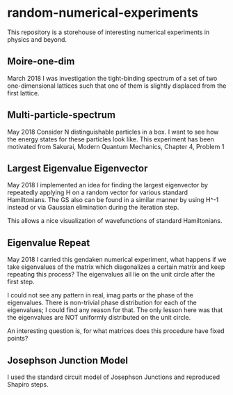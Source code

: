 # random-numerical-experiments
This repository is a storehouse of interesting numerical experiments in physics and beyond.

## Moire-one-dim
March 2018
I was investigation the tight-binding spectrum of a set of two one-dimensional lattices such that one of them is slightly displaced from the first lattice.

## Multi-particle-spectrum
May 2018
Consider N distinguishable particles in a box. I want to see how the energy states for these particles look like.
This experiment has been motivated from Sakurai, Modern Quantum Mechanics, Chapter 4, Problem 1

## Largest Eigenvalue Eigenvector
May 2018
I implemented an idea for finding the largest eigenvector by repeatedly applying H on a random vector for various standard Hamiltonians. The GS also can be found in a similar manner by using H^-1 instead or via Gaussian elimination during the iteration step.

This allows a nice visualization of wavefunctions of standard Hamiltonians.

## Eigenvalue Repeat
May 2018
I carried this gendaken numerical experiment, what happens if we take eigenvalues of the matrix which diagonalizes a certain matrix and keep repeating this process? The eigenvalues all lie on the unit circle after the first step.

I could not see any pattern in real, imag parts or the phase of the eigenvalues.
There is non-trivial phase distribution for each of the eigenvalues; I could find any reason for that. The only lesson here was that the eigenvalues are NOT uniformly distributed on the unit circle.

An interesting question is, for what matrices does this procedure have fixed points?

## Josephson Junction Model
I used the standard circuit model of Josephson Junctions and reproduced Shapiro steps.
